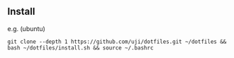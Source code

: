 ## Install

e.g. (ubuntu)

```
git clone --depth 1 https://github.com/uji/dotfiles.git ~/dotfiles && bash ~/dotfiles/install.sh && source ~/.bashrc
